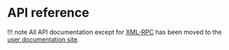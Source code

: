 # API reference

!!! note
    All API documentation except for [XML-RPC](xml-rpc.md) has been moved to the
    [user documentation site](https://docs.pypi.org/api/).
